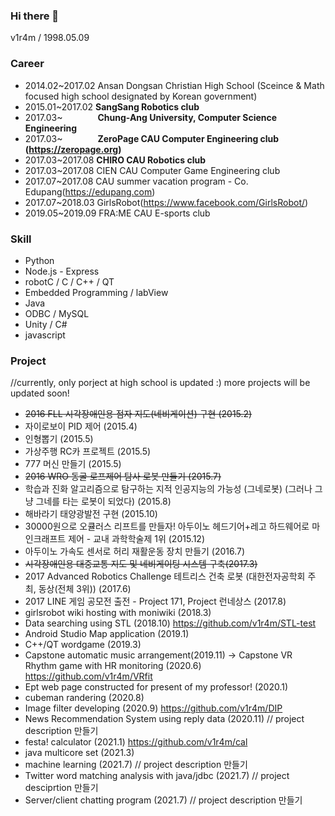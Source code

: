 ### Hi there 👋
v1r4m / 1998.05.09

### Career
- 2014.02~2017.02 Ansan Dongsan Christian High School (Sceince & Math focused high school designated by Korean government)
- 2015.01~2017.02 **SangSang Robotics club**
- 2017.03~&emsp;&emsp;&emsp;&emsp;**Chung-Ang University, Computer Science Engineering**
- 2017.03~&emsp;&emsp;&emsp;&emsp;**ZeroPage CAU Computer Engineering club (https://zeropage.org)**
- 2017.03~2017.08 **CHIRO CAU Robotics club**
- 2017.03~2017.08 CIEN CAU Computer Game Engineering club
- 2017.07~2017.08 CAU summer vacation program - Co. Edupang(https://edupang.com)
- 2017.07~2018.03 GirlsRobot(https://www.facebook.com/GirlsRobot/)
- 2019.05~2019.09 FRA:ME CAU E-sports club

### Skill
- Python
- Node.js - Express
- robotC / C / C++ / QT
- Embedded Programming / labView
- Java
- ODBC / MySQL
- Unity / C#
- javascript

### Project
//currently, only porject at high school is updated :) more projects will be updated soon!

- ~~2016 FLL 시각장애인용 점자 지도(네비게이션) 구현 (2015.2)~~
- 자이로보이 PID 제어 (2015.4)
- 인형뽑기 (2015.5)
- 가상주행 RC카 프로젝트 (2015.5)
- 777 머신 만들기 (2015.5)
- ~~2016 WRO 동굴 로프제어 탐사 로봇 만들기 (2015.7)~~
- 학습과 진화 알고리즘으로 탐구하는 지적 인공지능의 가능성 (그네로봇) (그러나 그냥 그네를 타는 로봇이 되었다) (2015.8)
- 해바라기 태양광발전 구현 (2015.10)
- 30000원으로 오큘러스 리프트를 만들자! 아두이노 헤드기어+레고 하드웨어로 마인크래프트 제어 - 교내 과학학술제 1위 (2015.12)
- 아두이노 가속도 센서로 허리 재활운동 장치 만들기 (2016.7)
- ~~시각장애인용 대중교통 지도 및 네비게이팅 시스템 구축(2017.3)~~
- 2017 Advanced Robotics Challenge 테트리스 건축 로봇 (대한전자공학회 주최, 동상(전체 3위)) (2017.6) 
- 2017 LINE 게임 공모전 출전 - Project 171, Project 런네상스 (2017.8)
- girlsrobot wiki hosting with moniwiki (2018.3)
- Data searching using STL (2018.10) https://github.com/v1r4m/STL-test
- Android Studio Map application (2019.1)
- C++/QT wordgame (2019.3)
- Capstone automatic music arrangement(2019.11) -> Capstone VR Rhythm game with HR monitoring (2020.6) https://github.com/v1r4m/VRfit
- Ept web page constructed for present of my professor! (2020.1)
- cubeman randering (2020.8)
- Image filter developing (2020.9) https://github.com/v1r4m/DIP
- News Recommendation System using reply data (2020.11) // project description 만들기
- festa! calculator (2021.1) https://github.com/v1r4m/cal
- java multicore set (2021.3)
- machine learning (2021.7) // project description 만들기
- Twitter word matching analysis with java/jdbc (2021.7) // project desciprtion 만들기
- Server/client chatting program (2021.7) // project description 만들기

<!--![Anurag's github stats](https://github-readme-stats.vercel.app/api?username=v1r4m)-->
